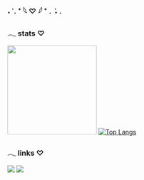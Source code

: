 ### ˖ ݁ . ⁺ 𓆩 ♡ 𓆪 ⁺ . ݁ ˖ .

### 𓂃 stats ♡

<div style="display: inline_block">
  
<img height="200em" src="https://github-readme-stats.vercel.app/api?username=nini-codes&count_private=true&show_icons=true&hide_border=true&bg_color=0D1117&text_color=C91800&title_color=C91800&icon_color=C91800" /> [![Top Langs](https://github-readme-stats.vercel.app/api/top-langs/?username=nini-codes&hide_progress=true&hide_border=true&bg_color=0D1117&text_color=C91800&title_color=C91800&icon_color=C91800)](https://github.com/nini-codes/github-readme-stats)

### 𓂃 links ♡
    
[<img src="https://img.shields.io/badge/linkedin-%230D1117.svg?&style=for-the-badge&logo=linkedin&logoColor=C91800" />](https://www.linkedin.com/in/nicolyteixeira/) 
[<img src="https://img.shields.io/badge/-Behance-0D1117?style=for-the-badge&logo=behance&logoColor=C91800" />](https://behance.net/ninicodes)

